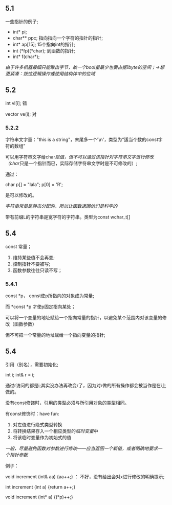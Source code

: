 ## 5.1
一些指针的例子;
* int* pi;
* char** ppc; 指向指向一个字符的指针的指针;
* int* ap[15]; 15个指向int的指针;
* int (\*fp)(\*char); 到函数的指针;
* int\* f(char\*);

*由于许多机器最细只能取出字节，故一个bool量最少也要占据1byte的空间；->想更紧凑：按位逻辑操作或使用结构体中的位域*

## 5.2
int vl[i]; 错

vector<int> ve(i); 对

### 5.2.2
字符串文字量："this is a string"，末尾多一个'\n'，类型为“适当个数的const字符的数组”

可以用字符串文字给char*赋值，但不可以通过该指针对字符串文字进行修改（char*只是一个指针而已，实际存储字符串文字时是不可修改的）;

通过：

char p[] = "lala";
p[0] = 'R';

是可以修改的。

*字符串常量是静态分配的，所以让函数返回他们是科学的*

带有前缀L的字符串是宽字符的字符串。类型为const wchar_t[]

## 5.4
const 常量；

1. 维持某些值不会再变;
2. 控制指针不要被写;
3. 函数参数往往只读不写；

### 5.4.1
const \*p， const使p所指向的对象成为常量;

而 \*const \*p 才使p固定指向某处；

可以将一个变量的地址赋给一个指向常量的指针，以避免某个范围内对该变量的修改（函数参数）

但不可把一个常量的地址赋给一个指向变量的指针;

## 5.4
引用（别名），需要初始化;

int i;
int& r = i;

通过r访问的都是i;其实没办法再改变r了，因为对r做的所有操作都会被当作是在i上做的。

没有const修饰时，引用的类型必须与所引用对象的类型相同。

有const修饰时：have fun:

1. 对左值进行隐式类型转换
2. 将转换结果存入一个相应类型的*临时变量*中
3. 将该临时变量作为初始式的值

*一般，尽量避免函数对参数进行修改——应当返回一个新值，或者明确地要求一个指针参数*

例子：

void increment (int& aa) {aa++;} ： 不好，没有给出会对x进行修改的明确提示;

int increment (int a) {return a++;}

void increment (int* a) {(\*p)++;}
